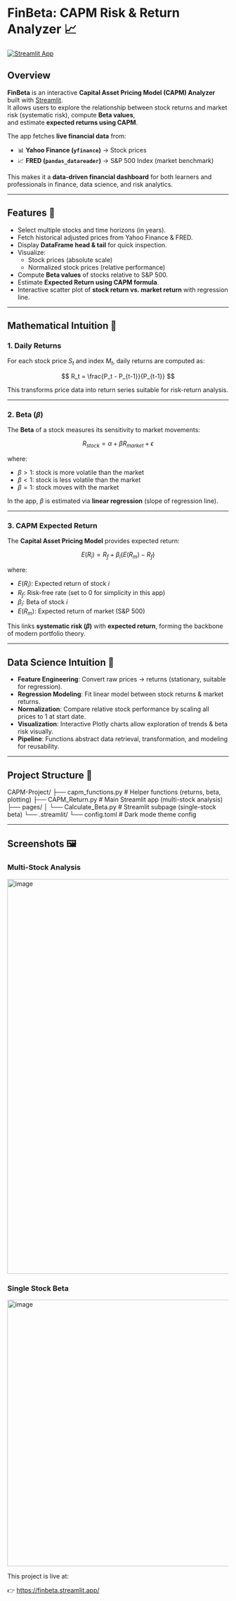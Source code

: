 # FinBeta: CAPM Risk & Return Analyzer 📈

[![Streamlit App](https://img.shields.io/badge/Streamlit-Live%20Demo-brightgreen)](https://finbeta.streamlit.app/)

## Overview
**FinBeta** is an interactive **Capital Asset Pricing Model (CAPM) Analyzer** built with [Streamlit](https://streamlit.io).  
It allows users to explore the relationship between stock returns and market risk (systematic risk), compute **Beta values**,  
and estimate **expected returns using CAPM**.

The app fetches **live financial data** from:
- 📊 **Yahoo Finance (`yfinance`)** → Stock prices  
- 📈 **FRED (`pandas_datareader`)** → S&P 500 Index (market benchmark)  

This makes it a **data-driven financial dashboard** for both learners and professionals in finance, data science, and risk analytics.

---

## Features 🚀
- Select multiple stocks and time horizons (in years).  
- Fetch historical adjusted prices from Yahoo Finance & FRED.  
- Display **DataFrame head & tail** for quick inspection.  
- Visualize:
  - Stock prices (absolute scale)  
  - Normalized stock prices (relative performance)  
- Compute **Beta values** of stocks relative to S&P 500.  
- Estimate **Expected Return using CAPM formula**.  
- Interactive scatter plot of **stock return vs. market return** with regression line.  

---

## Mathematical Intuition 📐

### 1. Daily Returns
For each stock price $S_t$ and index $M_t$, daily returns are computed as:

$$ R_t = \frac{P_t - P_{t-1}}{P_{t-1}} $$

This transforms price data into return series suitable for risk-return analysis.

---

### 2. Beta ($\beta$)
The **Beta** of a stock measures its sensitivity to market movements:

$$ R_{stock} = \alpha + \beta R_{market} + \epsilon $$

where:  
- $\beta > 1$: stock is more volatile than the market  
- $\beta < 1$: stock is less volatile than the market  
- $\beta = 1$: stock moves with the market  

In the app, $\beta$ is estimated via **linear regression** (slope of regression line).

---

### 3. CAPM Expected Return
The **Capital Asset Pricing Model** provides expected return:

$$ E(R_i) = R_f + \beta_i (E(R_m) - R_f) $$

where:  
- $E(R_i)$: Expected return of stock $i$  
- $R_f$: Risk-free rate (set to 0 for simplicity in this app)  
- $\beta_i$: Beta of stock $i$  
- $E(R_m)$: Expected return of market (S&P 500)  

This links **systematic risk ($\beta$)** with **expected return**, forming the backbone of modern portfolio theory.

---

## Data Science Intuition 🤖
- **Feature Engineering**: Convert raw prices → returns (stationary, suitable for regression).  
- **Regression Modeling**: Fit linear model between stock returns & market returns.  
- **Normalization**: Compare relative stock performance by scaling all prices to 1 at start date.  
- **Visualization**: Interactive Plotly charts allow exploration of trends & beta risk visually.  
- **Pipeline**: Functions abstract data retrieval, transformation, and modeling for reusability.  

---

## Project Structure 📂
CAPM-Project/
├── capm_functions.py # Helper functions (returns, beta, plotting)
├── CAPM_Return.py # Main Streamlit app (multi-stock analysis)
├── pages/
│ └── Calculate_Beta.py # Streamlit subpage (single-stock beta)
└── .streamlit/
└── config.toml # Dark mode theme config


---

## Screenshots 🖼️

### Multi-Stock Analysis
<img width="1919" height="899" alt="image" src="https://github.com/user-attachments/assets/f49cf08b-f34d-423c-aec5-3ac8f1ea45f2" />


### Single Stock Beta
<img width="1919" height="607" alt="image" src="https://github.com/user-attachments/assets/d5a8747b-5f63-4e8c-8033-b524fadaeddf" />


This project is live at:

👉 https://finbeta.streamlit.app/
